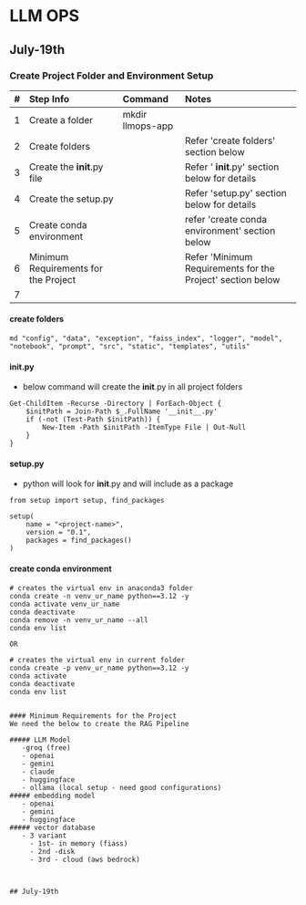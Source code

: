 
# LLM OPS 

## July-19th

### Create Project Folder and Environment Setup

|#| Step Info | Command   | Notes   |
|:---:| :---   | :--- | :--- |
|1| Create a folder  | mkdir llmops-app |    |
|2| Create  folders ||Refer 'create folders' section below
|3| Create the __init__.py file || Refer ' __init__.py' section below for details
|4| Create the setup.py|| Refer 'setup.py' section below for details
|5| Create conda environment| | refer 'create conda environment' section below
|6| Minimum Requirements for the Project|| Refer 'Minimum Requirements for the Project' section below
|7| 

#### create folders

```
md "config", "data", "exception", "faiss_index", "logger", "model", "notebook", "prompt", "src", "static", "templates", "utils"
```

#### __init__.py
- below command will create the __init__.py in all project folders

```
Get-ChildItem -Recurse -Directory | ForEach-Object {
    $initPath = Join-Path $_.FullName '__init__.py'
    if (-not (Test-Path $initPath)) {
        New-Item -Path $initPath -ItemType File | Out-Null
    }
}
```

#### setup.py
- python will look for __init__.py and will include as a package

```
from setup import setup, find_packages

setup(
    name = "<project-name>",
    version = "0.1",
    packages = find_packages()
)
```

#### create conda environment

```
# creates the virtual env in anaconda3 folder
conda create -n venv_ur_name python==3.12 -y
conda activate venv_ur_name
conda deactivate
conda remove -n venv_ur_name --all
conda env list

OR

# creates the virtual env in current folder
conda create -p venv_ur_name python==3.12 -y
conda activate
conda deactivate
conda env list
```


```

#### Minimum Requirements for the Project
We need the below to create the RAG Pipeline

##### LLM Model 
   -groq (free)
   - openai
   - gemini
   - claude
   - huggingface
   - ollama (local setup - need good configurations)
##### embedding model
   - openai
   - gemini 
   - huggingface
##### vector database
   - 3 variant 
     - 1st- in memory (fiass)
     - 2nd -disk
     - 3rd - cloud (aws bedrock)



## July-19th
